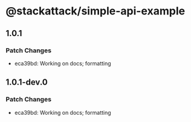 # @stackattack/simple-api-example

## 1.0.1

### Patch Changes

- eca39bd: Working on docs; formatting

## 1.0.1-dev.0

### Patch Changes

- eca39bd: Working on docs; formatting
